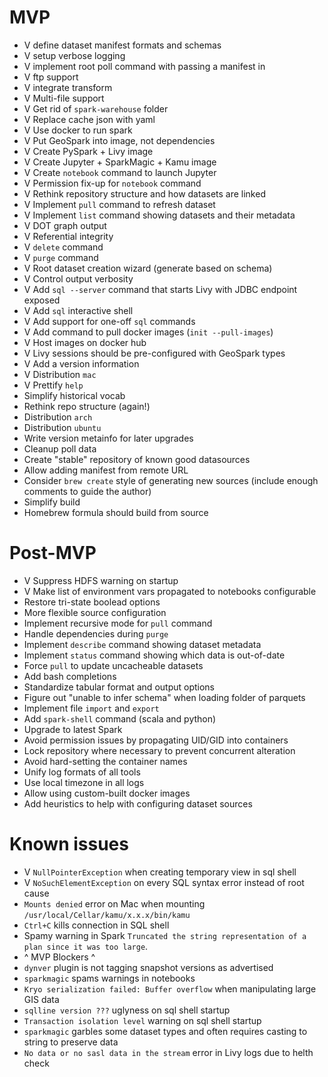 # MVP
- V define dataset manifest formats and schemas
- V setup verbose logging
- V implement root poll command with passing a manifest in
- V ftp support
- V integrate transform
- V Multi-file support
- V Get rid of `spark-warehouse` folder
- V Replace cache json with yaml
- V Use docker to run spark
- V Put GeoSpark into image, not dependencies
- V Create PySpark + Livy image
- V Create Jupyter + SparkMagic + Kamu image
- V Create `notebook` command to launch Jupyter
- V Permission fix-up for `notebook` command
- V Rethink repository structure and how datasets are linked
- V Implement `pull` command to refresh dataset
- V Implement `list` command showing datasets and their metadata
- V DOT graph output
- V Referential integrity
- V `delete` command
- V `purge` command
- V Root dataset creation wizard (generate based on schema)
- V Control output verbosity
- V Add `sql --server` command that starts Livy with JDBC endpoint exposed
- V Add `sql` interactive shell
- V Add support for one-off `sql` commands
- V Add command to pull docker images (`init --pull-images`)
- V Host images on docker hub
- V Livy sessions should be pre-configured with GeoSpark types
- V Add a version information
- V Distribution `mac`
- V Prettify `help`
- Simplify historical vocab
- Rethink repo structure (again!)
- Distribution `arch`
- Distribution `ubuntu`
- Write version metainfo for later upgrades
- Cleanup poll data
- Create "stable" repository of known good datasources
- Allow adding manifest from remote URL
- Consider `brew create` style of generating new sources (include enough comments to guide the author)
- Simplify build
- Homebrew formula should build from source

# Post-MVP
- V Suppress HDFS warning on startup
- V Make list of environment vars propagated to notebooks configurable
- Restore tri-state boolead options
- More flexible source configuration
- Implement recursive mode for `pull` command
- Handle dependencies during `purge`
- Implement `describe` command showing dataset metadata
- Implement `status` command showing which data is out-of-date
- Force `pull` to update uncacheable datasets
- Add bash completions
- Standardize tabular format and output options
- Figure out "unable to infer schema" when loading folder of parquets
- Implement file `import` and `export`
- Add `spark-shell` command (scala and python)
- Upgrade to latest Spark
- Avoid permission issues by propagating UID/GID into containers
- Lock repository where necessary to prevent concurrent alteration
- Avoid hard-setting the container names
- Unify log formats of all tools
- Use local timezone in all logs
- Allow using custom-built docker images
- Add heuristics to help with configuring dataset sources

# Known issues
- V `NullPointerException` when creating temporary view in sql shell
- V `NoSuchElementException` on every SQL syntax error instead of root cause
- `Mounts denied` error on Mac when mounting `/usr/local/Cellar/kamu/x.x.x/bin/kamu`
- `Ctrl+C` kills connection in SQL shell
- Spamy warning in Spark `Truncated the string representation of a plan since it was too large`.
- ^ MVP Blockers ^
- `dynver` plugin is not tagging snapshot versions as advertised
- `sparkmagic` spams warnings in notebooks
- `Kryo serialization failed: Buffer overflow` when manipulating large GIS data
- `sqlline version ???` uglyness on sql shell startup
- `Transaction isolation level` warning on sql shell startup
- `sparkmagic` garbles some dataset types and often requires casting to string to preserve data
- `No data or no sasl data in the stream` error in Livy logs due to helth check
